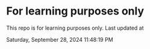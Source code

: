 # For learning purposes only
This repo is for learning purposes only.
Last updated at

Saturday, September 28, 2024 11:48:19 PM

